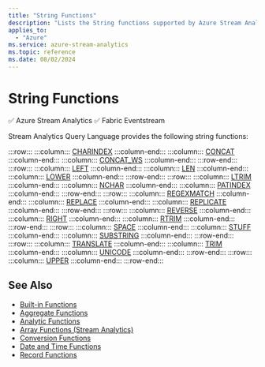```yaml
---
title: "String Functions"
description: "Lists the String functions supported by Azure Stream Analytics."
applies_to:
  - "Azure"
ms.service: azure-stream-analytics
ms.topic: reference
ms.date: 08/02/2024
---
```


# String Functions
:white_check_mark: Azure Stream Analytics :white_check_mark: Fabric Eventstream

Stream Analytics Query Language provides the following string functions:

:::row:::
    :::column:::
        [CHARINDEX](charindex-azure-stream-analytics.md)
    :::column-end:::
    :::column:::
        [CONCAT](concat-azure-stream-analytics.md)
    :::column-end:::
    :::column:::
        [CONCAT_WS](concat-ws-azure-stream-analytics.md)
    :::column-end:::
:::row-end:::
:::row:::
    :::column:::
        [LEFT](left-azure-stream-analytics.md)
    :::column-end:::
    :::column:::
        [LEN](len-azure-stream-analytics.md)
    :::column-end:::
    :::column:::
        [LOWER](lower-azure-stream-analytics.md)
    :::column-end:::
:::row-end:::
:::row:::
    :::column:::
        [LTRIM](ltrim-azure-stream-analytics.md)
    :::column-end:::
    :::column:::
        [NCHAR](nchar-azure-stream-analytics.md)
    :::column-end:::
    :::column:::
        [PATINDEX](patindex-azure-stream-analytics.md)
    :::column-end:::
:::row-end:::
:::row:::
    :::column:::
        [REGEXMATCH](regexmatch-azure-stream-analytics.md)
    :::column-end:::
    :::column:::
        [REPLACE](replace-azure-stream-analytics.md)
    :::column-end:::
    :::column:::
        [REPLICATE](replicate-azure-stream-analytics.md)
    :::column-end:::
:::row-end:::
:::row:::
    :::column:::
        [REVERSE](reverse-azure-stream-analytics.md)
    :::column-end:::
    :::column:::
        [RIGHT](right-azure-stream-analytics.md)
    :::column-end:::
    :::column:::
        [RTRIM](rtrim-azure-stream-analytics.md)
    :::column-end:::
:::row-end:::
:::row:::
    :::column:::
        [SPACE](space-azure-stream-analytics.md)
    :::column-end:::
    :::column:::
        [STUFF](stuff-azure-stream-analytics.md)
    :::column-end:::
    :::column:::
        [SUBSTRING](substring-azure-stream-analytics.md)
    :::column-end:::
:::row-end:::
:::row:::
    :::column:::
        [TRANSLATE](translate-azure-stream-analytics.md)
    :::column-end:::
    :::column:::
        [TRIM](trim-azure-stream-analytics.md)
    :::column-end:::
    :::column:::
        [UNICODE](unicode-azure-stream-analytics.md)
    :::column-end:::
:::row-end:::
:::row:::
    :::column:::
        [UPPER](upper-azure-stream-analytics.md)
    :::column-end:::
:::row-end:::

## See Also

- [Built-in Functions](built-in-functions-azure-stream-analytics.md)
- [Aggregate Functions](aggregate-functions-azure-stream-analytics.md)
- [Analytic Functions](analytic-functions-azure-stream-analytics.md)
- [Array Functions &#40;Stream Analytics&#41;](array-functions-stream-analytics.md)
- [Conversion Functions](conversion-functions-azure-stream-analytics.md)
- [Date and Time Functions](date-and-time-functions-azure-stream-analytics.md)
- [Record Functions](record-functions-azure-stream-analytics.md)
